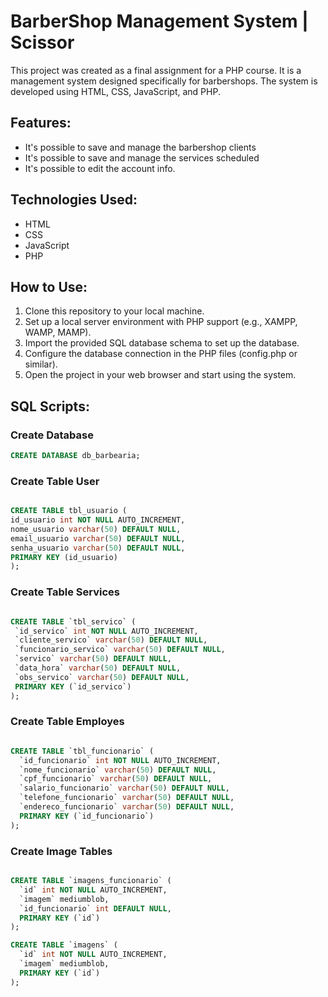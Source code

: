 # BarberShop Management System | Scissor

This project was created as a final assignment for a PHP course. It is a management system designed specifically for barbershops. The system is developed using HTML, CSS, JavaScript, and PHP.

## Features:

- It's possible to save and manage the barbershop clients
- It's possible to save and manage the services scheduled
- It's possible to edit the account info.

## Technologies Used:

- HTML
- CSS
- JavaScript
- PHP

## How to Use:

1. Clone this repository to your local machine.
2. Set up a local server environment with PHP support (e.g., XAMPP, WAMP, MAMP).
3. Import the provided SQL database schema to set up the database.
4. Configure the database connection in the PHP files (config.php or similar).
5. Open the project in your web browser and start using the system.

## SQL Scripts:
### Create Database
``` sql
CREATE DATABASE db_barbearia;
```
### Create Table User
 ```sql

CREATE TABLE tbl_usuario (
id_usuario int NOT NULL AUTO_INCREMENT,
nome_usuario varchar(50) DEFAULT NULL,
email_usuario varchar(50) DEFAULT NULL,
senha_usuario varchar(50) DEFAULT NULL,
PRIMARY KEY (id_usuario)
);

```
### Create Table Services
 ```sql

CREATE TABLE `tbl_servico` (
  `id_servico` int NOT NULL AUTO_INCREMENT,
  `cliente_servico` varchar(50) DEFAULT NULL,
  `funcionario_servico` varchar(50) DEFAULT NULL,
  `servico` varchar(50) DEFAULT NULL,
  `data_hora` varchar(50) DEFAULT NULL,
  `obs_servico` varchar(50) DEFAULT NULL,
  PRIMARY KEY (`id_servico`)
);

```

### Create Table Employes
```sql

CREATE TABLE `tbl_funcionario` (
  `id_funcionario` int NOT NULL AUTO_INCREMENT,
  `nome_funcionario` varchar(50) DEFAULT NULL,
  `cpf_funcionario` varchar(50) DEFAULT NULL,
  `salario_funcionario` varchar(50) DEFAULT NULL,
  `telefone_funcionario` varchar(50) DEFAULT NULL,
  `endereco_funcionario` varchar(50) DEFAULT NULL,
  PRIMARY KEY (`id_funcionario`)
);

```
### Create Image Tables
```sql

CREATE TABLE `imagens_funcionario` (
  `id` int NOT NULL AUTO_INCREMENT,
  `imagem` mediumblob,
  `id_funcionario` int DEFAULT NULL,
  PRIMARY KEY (`id`)
);

CREATE TABLE `imagens` (
  `id` int NOT NULL AUTO_INCREMENT,
  `imagem` mediumblob,
  PRIMARY KEY (`id`)
);
```
